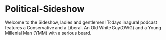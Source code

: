 # Political-Sideshow
Welcome to the Sideshow, ladies and gentlemen!
Todays inagural podcast features a Conservative and a Liberal. An Old White Guy(OWG) and a Young Millenial Man (YMM) with a serious beard. 
